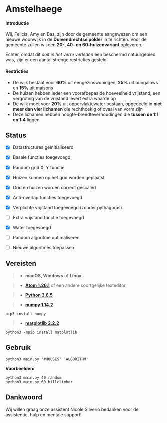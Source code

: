 # Amstelhaege
#### Introductie
Wij, Felicia, Amy en Bas, zijn door de gemeente aangewezen om een nieuwe woonwijk in de **Duivendrechtse polder** in te richten. Voor de gemeente zullen wij een **20-, 40- en 60-huizenvariant** opleveren.

Echter, omdat dit *ooit in het verre verleden* een beschermd natuurgebied was, zijn er een aantal strenge restricties gesteld.

#### Restricties
* De wijk bestaat voor **60%** uit eengezinswoningen, **25%** uit bungalows en **15%** uit maisons
* De huizen hebben ieder een voorafbepaalde hoeveelheid vrijstand; een vergroting van de vrijstand levert extra waarde op
* De wijk moet voor **20%** uit oppervlaktewater bestaan, opgedeeld in **niet meer dan vier lichamen** die rechthoekig of ovaal van vorm zijn
* Deze lichamen hebben hoogte-breedteverhoudingen die **tussen de 1:1 en 1:4** liggen


## Status
- [x] Datastructures geïnitialiseerd
- [x] Basale functies toegevoegd
- [x] Random grid X, Y functie
- [x] Huizen kunnen op het grid worden geplaatst
- [x] Grid en huizen worden correct gescaled
- [x] Anti-overlap functies toegevoegd
- [x] Verplichte vrijstand toegevoegd (zonder pythagoras)
- [ ] Extra vrijstand functie toegevoegd
- [X] Water toegevoegd
- [ ] Random algoritme optimaliseren
- [ ] Nieuwe algoritmes toepassen


## Vereisten

> * **macOS, Windows** of **Linux**

> * **[Atom 1.26.1](https://atom.io/)** of een andere soortgelijke texteditor

> * **[Python 3.6.5](https://www.python.org/downloads/)**

> * **[numpy 1.14.2](http://www.numpy.org/)**

```
pip3 install numpy
```

> * **[matplotlib 2.2.2](https://matplotlib.org/index.html/)**

```
python3 -mpip install matplotlib
```


## Gebruik
```
python3 main.py '#HOUSES' 'ALGORITHM'
```
**Voorbeelden:**
```
python3 main.py 40 random
python3 main.py 60 hillclimber
```

## Dankwoord
Wij willen graag onze assistent Nicole Silverio bedanken voor de assistentie, hulp en mentale support!
